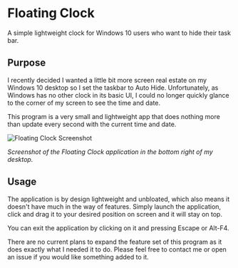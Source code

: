 # Floating Clock
A simple lightweight clock for Windows 10 users who want to hide their task bar.

## Purpose
I recently decided I wanted a little bit more screen real estate on my Windows 10 desktop so I set the taskbar to Auto Hide. Unfortunately, as Windows has no other clock in its basic UI, I could no longer quickly glance to the corner of my screen to see the time and date.

This program is a very small and lightweight app that does nothing more than update every second with the current time and date.

![Floating Clock Screenshot](https://mcgallag.github.io/floating-clock.png)

*Screenshot of the Floating Clock application in the bottom right of my desktop.*

## Usage
The application is by design lightweight and unbloated, which also means it doesn't have much in the way of features. Simply launch the application, click and drag it to your desired position on screen and it will stay on top.

You can exit the application by clicking on it and pressing Escape or Alt-F4.

There are no current plans to expand the feature set of this program as it does exactly what I needed it to do. Please feel free to contact me or open an issue if you would like something added to it.
